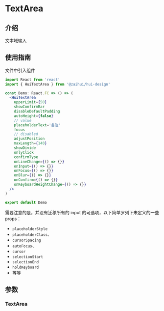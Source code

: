 # TextArea

## 介绍

文本域输入

## 使用指南

文件中引入组件

```jsx
import React from 'react'
import { HuiTextArea } from '@zaihui/hui-design'

const Demo: React.FC => () => (
  <HuiTextArea
    upperLimit={50}
    showConfirmBar
    disableDefaultPadding
    autoHeight={false}
    // value
    placeholderText='备注'
    focus
    // disabled
    adjustPosition
    maxLength={140}
    showDivide
    onlyClick
    confirmType
    onLineChange={() => {}}
    onInput={() => {}}
    onFocus={() => {}}
    onBlur={() => {}}
    onConfirm={() => {}}
    onKeyboardHeightChange={() => {}}
  />
)

export default Demo
```

需要注意的是，并没有迁移所有的 input 的可选项，以下简单罗列下未定义的一些props：

- `placeholderStyle`
- `placeholderClass`、
- `cursorSpacing`
- `autoFocus`、
- `cursor`
- `selectionStart`
- `selectionEnd`
- `holdKeyboard`
- 等等

## 参数

### TextArea
<auto-doc path="components/TextArea/TextArea.tsx" />

<demo-phone page="/pages/TextArea/TextArea" />
